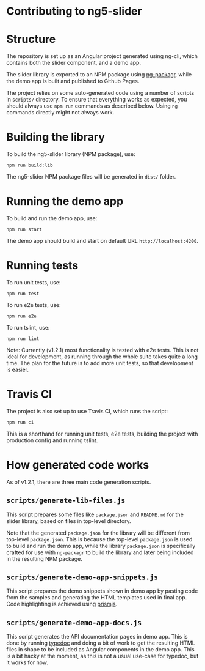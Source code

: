 # Contributing to ng5-slider

# Structure

The repository is set up as an Angular project generated using ng-cli, which contains both the slider component, and a demo app.

The slider library is exported to an NPM package using [ng-packagr](https://github.com/dherges/ng-packagr), while the demo app is built and published to Github Pages.

The project relies on some auto-generated code using a number of scripts in `scripts/` directory. To ensure that everything works as expected, you should always use `npm run` commands as described below. Using `ng` commands directly might not always work.

# Building the library

To build the ng5-slider library (NPM package), use:
```
npm run build:lib
```

The ng5-slider NPM package files will be generated in `dist/` folder.

# Running the demo app

To build and run the demo app, use:
```
npm run start
```

The demo app should build and start on default URL `http://localhost:4200`.

# Running tests

To run unit tests, use:
```
npm run test
```

To run e2e tests, use:
```
npm run e2e
```

To run tslint, use:
```
npm run lint
```

Note: Currently (v1.2.1) most functionality is tested with e2e tests. This is not ideal for development, as running through the whole suite takes quite a long time. The plan for the future is to add more unit tests, so that development is easier.

# Travis CI

The project is also set up to use Travis CI, which runs the script:
```
npm run ci
```

This is a shorthand for running unit tests, e2e tests, building the project with production config and running tslint.

# How generated code works

As of v1.2.1, there are three main code generation scripts.

## `scripts/generate-lib-files.js`
This script prepares some files like `package.json` and `README.md` for the slider library, based on files in top-level directory.

Note that the generated `package.json` for the library will be different from top-level `package.json`. This is because the top-level `package.json` is used to build and run the demo app, while the library `package.json` is specifically crafted for use with `ng-packagr` to build the library and later being included in the resulting NPM package.

## `scripts/generate-demo-app-snippets.js`

This script prepares the demo snippets shown in demo app by pasting code from the samples and generating the HTML templates used in final app. Code highlighting is achieved using [prismjs](https://prismjs.com/).

## `scripts/generate-demo-app-docs.js`

This script generates the API documentation pages in demo app. This is done by running [typedoc](https://typedoc.org/) and doing a bit of work to get the resulting HTML files in shape to be included as Angular components in the demo app. This is a bit hacky at the moment, as this is not a usual use-case for typedoc, but it works for now.